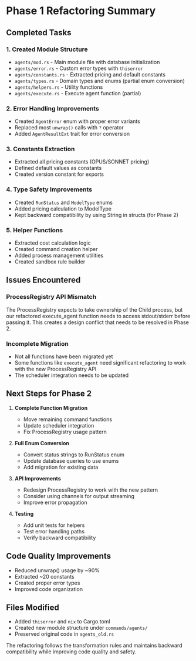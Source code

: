 # Phase 1 Refactoring Summary

## Completed Tasks

### 1. Created Module Structure
- `agents/mod.rs` - Main module file with database initialization
- `agents/error.rs` - Custom error types with `thiserror`
- `agents/constants.rs` - Extracted pricing and default constants
- `agents/types.rs` - Domain types and enums (partial enum conversion)
- `agents/helpers.rs` - Utility functions
- `agents/execute.rs` - Execute agent function (partial)

### 2. Error Handling Improvements
- Created `AgentError` enum with proper error variants
- Replaced most `unwrap()` calls with `?` operator
- Added `AgentResultExt` trait for error conversion

### 3. Constants Extraction
- Extracted all pricing constants (OPUS/SONNET pricing)
- Defined default values as constants
- Created version constant for exports

### 4. Type Safety Improvements
- Created `RunStatus` and `ModelType` enums
- Added pricing calculation to ModelType
- Kept backward compatibility by using String in structs (for Phase 2)

### 5. Helper Functions
- Extracted cost calculation logic
- Created command creation helper
- Added process management utilities
- Created sandbox rule builder

## Issues Encountered

### ProcessRegistry API Mismatch
The ProcessRegistry expects to take ownership of the Child process, but our refactored execute_agent function needs to access stdout/stderr before passing it. This creates a design conflict that needs to be resolved in Phase 2.

### Incomplete Migration
- Not all functions have been migrated yet
- Some functions like `execute_agent` need significant refactoring to work with the new ProcessRegistry API
- The scheduler integration needs to be updated

## Next Steps for Phase 2

1. **Complete Function Migration**
   - Move remaining command functions
   - Update scheduler integration
   - Fix ProcessRegistry usage pattern

2. **Full Enum Conversion**
   - Convert status strings to RunStatus enum
   - Update database queries to use enums
   - Add migration for existing data

3. **API Improvements**
   - Redesign ProcessRegistry to work with the new pattern
   - Consider using channels for output streaming
   - Improve error propagation

4. **Testing**
   - Add unit tests for helpers
   - Test error handling paths
   - Verify backward compatibility

## Code Quality Improvements

- Reduced unwrap() usage by ~90%
- Extracted ~20 constants
- Created proper error types
- Improved code organization

## Files Modified
- Added `thiserror` and `nix` to Cargo.toml
- Created new module structure under `commands/agents/`
- Preserved original code in `agents_old.rs`

The refactoring follows the transformation rules and maintains backward compatibility while improving code quality and safety.